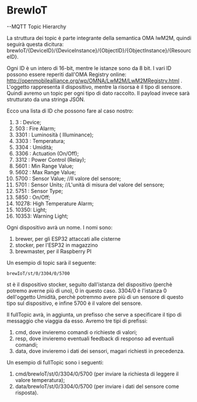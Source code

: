 # BrewIoT

--MQTT Topic Hierarchy

La struttura dei topic è parte integrante della semantica OMA lwM2M, quindi seguirà questa dicitura:
brewIoT/{DeviceID}/{DeviceInstance}/{ObjectID}/{ObjectInstance}/{ResourceID}.

Ogni ID è un intero di 16-bit, mentre le istanze sono da 8 bit. I vari ID possono essere reperiti dall'OMA Registry online:
http://openmobilealliance.org/wp/OMNA/LwM2M/LwM2MRegistry.html .
L'oggetto rappresenta il dispositivo, mentre la risorsa è il tipo di sensore. Quindi avremo un topic per ogni tipo di dato raccolto.
Il payload invece sarà strutturato da una stringa JSON.

Ecco una lista di ID che possono fare al caso nostro:
  1) 3    : Device;
  2) 503  : Fire Alarm;
  3) 3301 : Luminosità ( Illuminance);
  4) 3303 : Temperatura;
  5) 3304 : Umidità;
  6) 3306 : Actuation (On/Off);
  7) 3312 : Power Control (Relay);
  8) 5601 : Min Range Value;
  9) 5602 : Max Range Value;
  10) 5700 : Sensor Value; //Il valore del sensore;
  11) 5701 : Sensor Units; //L'unità di misura del valore del sensore;
  12) 5751 : Sensor Type;
  13) 5850 : On/Off;
  14) 10278: High Temperature Alarm;
  15) 10350: Light;
  16) 10353: Warning Light;
  

Ogni dispositivo avrà un nome. I nomi sono:
  1) brewer, per gli ESP32 attaccati alle cisterne
  2) stocker, per l'ESP32 in magazzino
  3) brewmaster, per il Raspberry PI


Un esempio di topic sarà il seguente:

    brewIoT/st/0/3304/0/5700

st è il dispositivo stocker, seguito dall'istanza del dispositivo (perchè potremo averne più di uno), 0 in questo caso. 3304/0 è l'istanza 0 dell'oggetto Umidità, perchè potremmo avere più di un sensore di questo tipo sul dispositivo, e infine 5700 è il valore del sensore.

Il fullTopic avrà, in aggiunta, un prefisso che serve a specificare il tipo di messaggio che viaggia da esso. Avremo tre tipi di prefissi:
  1) cmd, dove invieremo comandi o richieste di valori;
  2) resp, dove invieremo eventuali feedback di responso ad eventuali comandi;
  3) data, dove invieremo i dati dei sensori, magari richiesti in precedenza.

Un esempio di fullTopic sono i seguenti:
  1) cmd/brewIoT/st/0/3304/0/5700 (per inviare la richiesta di leggere il valore temperatura);
  2) data/brewIoT/st/0/3304/0/5700 (per inviare i dati del sensore come risposta).


